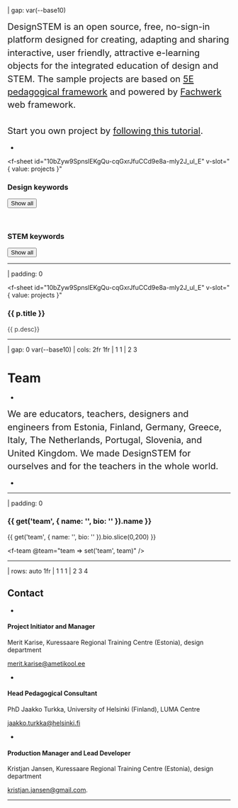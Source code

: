 | gap: var(--base10)

<f-logo />

<big style="line-height: 1.75em; margin-top: var(--base4); display: block;"><big>DesignSTEM is an open source, free, no-sign-in platform designed for creating, adapting and sharing interactive, user friendly, attractive e-learning objects for the integrated education of design and STEM. The sample projects are based on <f-sidebar size="half" src="./pedagogy.md"><a href="#">5E pedagogical framework</a></f-sidebar> and powered by <a href="https://designstem.github.io/fachwerk" target="_blank">Fachwerk</a> web framework.<br><br>Start you own project by <a href="https://designstem.github.io/fachwerk/docs/#/start-a-new-project">following this tutorial</a>.</big></big>

-

<f-sheet
id="10bZyw9SpnslEKgQu-cqGxrJfuCCd9e8a-mly2J_ul_E"
v-slot="{ value: projects }"
>

<div>

<f-inline>
<h3>Design keywords</h3>
<button v-if="get('dt')" class="quaternary"@click="set('dt',null)">Show all</button>
</f-inline>

<f-tags set="dt" type="designtags" :projects="projects.filter(p => p.type === 'progress')" />

<p /><br>

<f-inline>
<h3>STEM keywords</h3>
<button v-if="get('st')" class="quaternary"@click="set('st',null)">Show all</button>
</f-inline>

<f-tags set="st" type="stemtags" :projects="projects.filter(p => p.type === 'progress')" />

</div>

</f-sheet>


---

| padding: 0

<f-sheet
  id="10bZyw9SpnslEKgQu-cqGxrJfuCCd9e8a-mly2J_ul_E"
  v-slot="{ value: projects }"
>

<f-theme theme="dark">
<f-grid cols="1fr 1fr 1fr 1fr" gap="0">
  <a
    v-for="(p,i) in projects.filter(p => p.type === 'progress')"
    :key="i"
    :href="'./' + p.scenario"
    style="border: 0"
  >
  <f-image-card
    :src="p.image" 
    :style="{ filter: isActive(p, get('dt'), get('st')) ? '' : 'brightness(10%)'}"
  >
    <h3>{{ p.title }}</h3>
    <p style="padding-right: 33%; opacity: 0.85; overflow:hidden; display: -webkit-box;-webkit-line-clamp: 5; -webkit-box-orient: vertical;"> {{ p.desc}}</p>
    <f-about :project="p" />
  </f-image-card>
  </a>
</f-grid>
</f-theme>

</f-sheet>

---

| gap: 0 var(--base10)
| cols: 2fr 1fr
| 1 1
| 2 3


# Team

-

<big style="line-height: 1.75em; margin-top: var(--base4); display: block;"><big>We are educators, teachers, designers and engineers from Estonia, Finland, Germany, Greece, Italy, The Netherlands, Portugal, Slovenia, and United Kingdom. We made DesignSTEM for ourselves and for the teachers in the whole world.<!-- We work in local community colleges all the way up to renonwed universities, with students from all ages and walks of life.--></big></big>

-



---

| padding: 0

<p />

<div class="bio">

  ### {{ get('team', { name: '', bio: '' }).name }}

  {{ get('team', { name: '', bio: '' }).bio.slice(0,200) }}
    
</div>

<f-team @team="team => set('team', team)" />

---

| rows: auto 1fr
| 1 1 1
| 2 3 4

## Contact

<p />

-

#### Project Initiator and Manager

Merit Karise, Kuressaare Regional Training Centre (Estonia), design department 

merit.karise@ametikool.ee

-

#### Head Pedagogical Consultant 

PhD Jaakko Turkka, University of Helsinki (Finland), LUMA Centre

jaakko.turkka@helsinki.fi

-

#### Production Manager and Lead Developer

Kristjan Jansen, Kuressaare Regional Training Centre (Estonia), design department 

kristjan.jansen@gmail.com.

---

<f-footer />